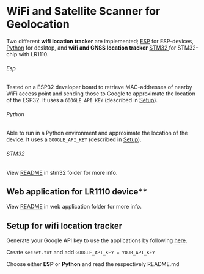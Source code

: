 # WiFi and Satellite Scanner for Geolocation

Two different **wifi location tracker** are implemented; [ESP](other_platforms/esp/README2.md) for ESP-devices, [Python](other_platforms/python/README.md) for desktop, and **wifi and GNSS location tracker** [STM32 ](stm32/README.md)for STM32-chip with LR1110.

###### Esp

Tested on a ESP32 developer board to retrieve MAC-addresses of nearby WiFi access point and sending those to Google to approximate the location of the ESP32. It uses a `GOOGLE_API_KEY` (described in [Setup](#setup)).

###### Python

Able to run in a Python environment and approximate the location of the device. It uses a `GOOGLE_API_KEY` (described in [Setup](#setup)).

###### STM32

View [README](stm32/README.md) in stm32 folder for more info.

## Web application for LR1110 device**

View [README](web_application/README.md) in web application folder for more info.

## Setup for **wifi location tracker**

Generate your Google API key to use the applications by following [here](https://developers.google.com/maps/documentation/geolocation/get-api-key).

Create `secret.txt` and add `GOOGLE_API_KEY = YOUR_API_KEY`

Choose either **ESP** or **Python** and read the respectively README.md
